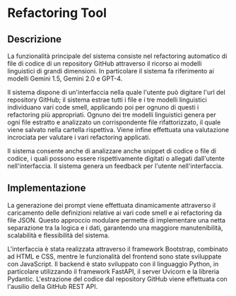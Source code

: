 # Refactoring Tool

## Descrizione
La funzionalità principale del sistema consiste nel refactoring automatico di file di codice di un repository GitHub attraverso il ricorso ai modelli linguistici di grandi dimensioni. In particolare il sistema fa riferimento ai modelli Gemini 1.5, Gemini 2.0 e GPT-4.

Il sistema dispone di un'interfaccia nella quale l'utente può digitare l'url del repository GitHub; il sistema estrae tutti i file e i tre modelli linguistici individuano vari code smell, applicando poi per ognuno di questi i refactoring più appropriati. Ognuno dei tre modelli linguistici genera per ogni file estratto e analizzato un corrispondente file rifattorizzato, il quale viene salvato nella cartella rispettiva. Viene infine effettuata una valutazione incrociata per valutare i vari refactoring applicati.

Il sistema consente anche di analizzare anche snippet di codice o file di codice, i quali possono essere rispettivamente digitati o allegati dall'utente nell'interfaccia. Il sistema genera un feedback per l'utente nell'interfaccia.

## Implementazione
La generazione dei prompt viene effettuata dinamicamente attraverso il caricamento delle definizioni relative ai vari code smell e ai refactoring da file JSON. Questo approccio modulare permette di implementare una netta separazione tra la logica e i dati, garantendo una maggiore manutenibilità, scalabilità e flessibilità del sistema.

L'interfaccia è stata realizzata attraverso il framework Bootstrap, combinato ad HTML e CSS, mentre le funzionalità del frontend sono state sviluppate con JavaScript. Il backend è stato sviluppato con il linguaggio Python, in particolare utilizzando il framework FastAPI, il server Uvicorn e la libreria Pydantic. L'estrazione del codice dal repository GitHub viene effettuata con l'ausilio della GitHub REST API.